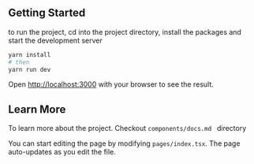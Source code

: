 ## Getting Started

to run the project, cd into the project directory, install the packages and start the development server

```bash
yarn install
# then
yarn run dev
```

Open [http://localhost:3000](http://localhost:3000) with your browser to see the result.

## Learn More

To learn more about the project. Checkout `components/docs.md ` directory

You can start editing the page by modifying `pages/index.tsx`. The page auto-updates as you edit the file.
